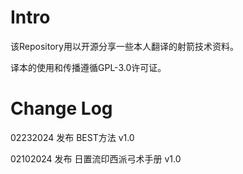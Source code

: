 # Intro

该Repository用以开源分享一些本人翻译的射箭技术资料。

译本的使用和传播遵循GPL-3.0许可证。

# Change Log

02232024 发布 BEST方法 v1.0

02102024 发布 日置流印西派弓术手册 v1.0
